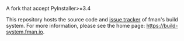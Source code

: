 A fork that accept PyInstaller>=3.4

This repository hosts the source code and [issue tracker](../../issues) of fman's build system. For more information, please see the home page: https://build-system.fman.io.
